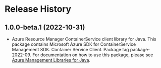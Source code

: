 # Release History

## 1.0.0-beta.1 (2022-10-31)

- Azure Resource Manager ContainerService client library for Java. This package contains Microsoft Azure SDK for ContainerService Management SDK. Container Service Client. Package tag package-2022-09. For documentation on how to use this package, please see [Azure Management Libraries for Java](https://aka.ms/azsdk/java/mgmt).
